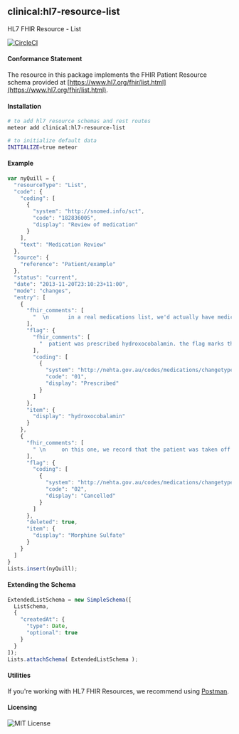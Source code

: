 ## clinical:hl7-resource-list  

HL7 FHIR Resource - List

[![CircleCI](https://circleci.com/gh/clinical-meteor/hl7-resource-list/tree/master.svg?style=svg)](https://circleci.com/gh/clinical-meteor/hl7-resource-list/tree/master)

#### Conformance Statement  

The resource in this package implements the FHIR Patient Resource schema provided at  [https://www.hl7.org/fhir/list.html](https://www.hl7.org/fhir/list.html).  


#### Installation  

````bash
# to add hl7 resource schemas and rest routes
meteor add clinical:hl7-resource-list

# to initialize default data
INITIALIZE=true meteor
````

#### Example   

```js
var nyQuill = {
  "resourceType": "List",
  "code": {
    "coding": [
      {
        "system": "http://snomed.info/sct",
        "code": "182836005",
        "display": "Review of medication"
      }
    ],
    "text": "Medication Review"
  },
  "source": {
    "reference": "Patient/example"
  },
  "status": "current",
  "date": "2013-11-20T23:10:23+11:00",
  "mode": "changes",
  "entry": [
    {
      "fhir_comments": [
        "  \n      in a real medications list, we'd actually have medication resources.\n      but this an example to demonstrate a changes list, so we'll just use \n      display  "
      ],
      "flag": {
        "fhir_comments": [
          "  patient was prescribed hydroxocobalamin. the flag marks this \n       as a prescription. Note that healthcare workers will now get into\n       a long debate the exact implication of \"prescribed\". That's why the\n       spec doesn't fix the flag values  "
        ],
        "coding": [
          {
            "system": "http://nehta.gov.au/codes/medications/changetype",
            "code": "01",
            "display": "Prescribed"
          }
        ]
      },
      "item": {
        "display": "hydroxocobalamin"
      }
    },
    {
      "fhir_comments": [
        " \n     on this one, we record that the patient was taken off morphine sulfate.\n     because not every system knows the flags, and the ensure there's no confusion,\n     if the flag implies that something was removed from the list, then the\n     deleted element must also be set \n   "
      ],
      "flag": {
        "coding": [
          {
            "system": "http://nehta.gov.au/codes/medications/changetype",
            "code": "02",
            "display": "Cancelled"
          }
        ]
      },
      "deleted": true,
      "item": {
        "display": "Morphine Sulfate"
      }
    }
  ]
}
Lists.insert(nyQuill);
```

#### Extending the Schema

```js
ExtendedListSchema = new SimpleSchema([
  ListSchema,
  {
    "createdAt": {
      "type": Date,
      "optional": true
    }
  }
]);
Lists.attachSchema( ExtendedListSchema );
```



#### Utilities  

If you're working with HL7 FHIR Resources, we recommend using [Postman](https://chrome.google.com/webstore/detail/postman/fhbjgbiflinjbdggehcddcbncdddomop?hl=en).




#### Licensing  

![MIT License](https://img.shields.io/badge/license-MIT-blue.svg)
